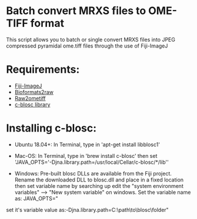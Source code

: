 Batch convert MRXS files to OME-TIFF format
===========================================
This script allows you to batch or single convert MRXS files into JPEG compressed pyramidal ome.tiff files through the use of Fiji-ImageJ

Requirements:
==================
* [Fiji-ImageJ](https://imagej.net/software/fiji/downloads)
* [Bioformats2raw](https://github.com/glencoesoftware/bioformats2raw)
* [Raw2ometiff](https://github.com/glencoesoftware/raw2ometiff)
* [c-blosc library](https://github.com/Blosc/c-blosc)


Installing c-blosc:
======
* Ubuntu 18.04+: In Terminal, type in 'apt-get install libblosc1'

 

* Mac-OS: In Terminal, type in 'brew install c-blosc' then set 'JAVA_OPTS='-Djna.library.path=/usr/local/Cellar/c-blosc/*/lib''

 

* Windows: Pre-built blosc DLLs are available from the Fiji project. Rename the downloaded DLL to blosc.dll and place in a fixed location then set variable name by searching up edit the "system environment variables" --> "New system variable" on windows. Set the variable name as: JAVA_OPTS="

set it's variable value as:-Djna.library.path=C:\path\to\blosc\folder"
